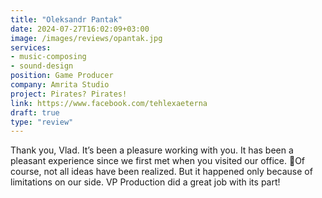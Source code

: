 ```yaml
---
title: "Oleksandr Pantak"
date: 2024-07-27T16:02:09+03:00
image: /images/reviews/opantak.jpg
services:
- music-composing
- sound-design
position: Game Producer
company: Amrita Studio
project: Pirates? Pirates!
link: https://www.facebook.com/tehlexaeterna
draft: true
type: "review"
---
```


Thank you, Vlad. It’s been a pleasure working with you. It has been a pleasant experience since we first met when you visited our office. 🙂Of course, not all ideas have been realized. But it happened only because of limitations on our side. VP Production did a great job with its part!